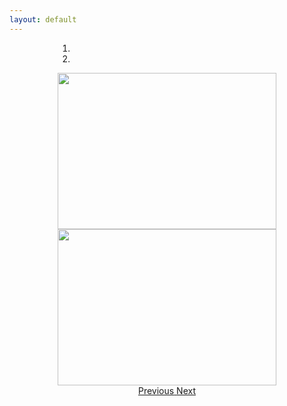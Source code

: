 ```yaml
---
layout: default
---
```

<div align="center">
<div id="carousel-example-generic" class="carousel slide" data-ride="carousel" style="width: 350px">
  <!-- Indicators -->
  <ol class="carousel-indicators">
    <li data-target="#carousel-example-generic" data-slide-to="0" class="active"></li>
    <li data-target="#carousel-example-generic" data-slide-to="1"></li>
  </ol>

  <!-- Wrapper for slides -->
  <div class="carousel-inner" role="listbox">
    <div class="item active">
      <img width="350px" height="250px" src="http://minetest.wiki.fc2.com/image/screenshot_1.png">
    </div>
    <div class="item">
      <img width="350px" height="250px" src="http://minetest.wiki.fc2.com/image/screenshot_2.png">
    </div>
  </div>

  <!-- Controls -->
  <a class="left carousel-control" href="#carousel-example-generic" role="button" data-slide="prev">
    <span class="glyphicon glyphicon-chevron-left" aria-hidden="true"></span>
    <span class="sr-only">Previous</span>
  </a>
  <a class="right carousel-control" href="#carousel-example-generic" role="button" data-slide="next">
    <span class="glyphicon glyphicon-chevron-right" aria-hidden="true"></span>
    <span class="sr-only">Next</span>
  </a>
</div>
</div>
